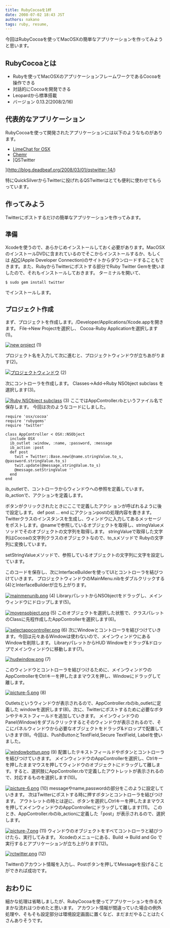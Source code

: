```yaml
---
title: RubyCocoaを1杯
date: 2008-07-02 18:43 JST
authors: nakano
tags: ruby, resume, 
---
```

   

今回はRubyCocoaを使ってMacOSXの簡単なアプリケーションを作ってみようと思います。

<!--more-->  

## RubyCocoaとは

- Rubyを使ってMacOSXのアプリケーションフレームワークであるCocoaを操作できる
- 対話的にCocoaを開発できる
- Leopardから標準搭載
- バージョン 0.13.2(2008/2/16)

## 代表的なアプリケーション

RubyCocoaを使って開発されたアプリケーションには以下のようなものがあります。

- [LimeChat for OSX](http://limechat.sourceforge.net/index_ja.html)
- [Chemr](http://coderepos.org/share/wiki/Chemr)
- [QSTwitter  

](http://blog.deadbeaf.org/2008/03/01/qstwitter-14/)

特にQuickSilverからTwitterに投げれるQSTwitterはとても便利に使わせてもらっています。

## 作ってみよう

Twitterにポストするだけの簡単なアプリケーションを作ってみます。

## <font class="Apple-style-span" size="6"><span class="Apple-style-span" style="font-size: 19px">準備</span></font>

Xcodeを使うので、あらかじめインストールしておく必要があります。MacOSXのインストールDVDに含まれているのでそこからインストールするか、もしくは [ADC](http://developer.apple.com/)(Apple Developer Connection)のサイトからダウンロードすることもできます。また、RubyからTwitterにポストする部分でRuby Twitter Gemを使いましたので、それもインストールしておきます。 ターミナルを開いて、

```
$ sudo gem install twitter
```
でインストールします。  

## <font class="Apple-style-span" size="6"><span class="Apple-style-span" style="font-size: 19px">プロジェクト作成</span></font>

まず、プロジェクトを作成します。/Developer/Applications/Xcode.appを開きます。 File->New Projectを選択し、 Cocoa-Ruby Applicationを選択します(1)。

[![new project](/images/2008/06/2008-06-26_0029.thumbnail.png)](/images/2008/06/2008-06-26_0029.png "new project") (1)

プロジェクト名を入力して次に進むと、プロジェクトウィンドウが立ちあがります(2)。  

[![プロジェクトウィンドウ](/images/2008/06/2008-06-26_0031.thumbnail.png)](/images/2008/06/2008-06-26_0031.png "プロジェクトウィンドウ") (2)

次にコントローラを作成します。 Classes->Add->Ruby NSObject subclass を選択します(3)。

[![Ruby NSObject subclass](/images/2008/06/2008-06-26_0032.thumbnail.png)](/images/2008/06/2008-06-26_0032.png "Ruby NSObject subclass") (3) ここではAppController.rbというファイル名で保存します。 今回は次のようなコードにしました。

```
require 'osx/cocoa'
require 'rubygems'
require 'twitter'

class AppController < OSX::NSObject
  include OSX
  ib_outlet :window, :name, :password, :message
  ib_action :post
  def post
    twit = Twitter::Base.new(@name.stringValue.to_s, @password.stringValue.to_s)
    twit.update(@message.stringValue.to_s)
    @message.setStringValue ''
  end
end
```

ib\_outletで、コントローラからウィンドウへの参照を定義しています。 ib\_actionで、アクションを定義します。

ボタンがクリックされたときにここで定義したアクシ ョンが呼ばれるように後で設定します。 def post … end にアクションpostの処理内容を書きます。 Twitterクラスのインスタンスを生成し、ウィンドウに入力してあるメッセージをポストします。@nameで参照しているオブジェクトを取得し、stringValueメソッドでそのオブジェクトの文字列を取得します。 stringValueで取得した文字列はCocoaの文字列クラスのオブジェクトなので、to\_sメソッドで Rubyの文字列に変換しています。  

setStringValueメソッドで、参照しているオブジェクトの文字列に文字を設定しています。

このコードを保存し、次にInterfaceBuilderを使ってUIとコントローラを結びつけていきます。 プロジェクトウィンドウのMainMenu.nibをダブルクリックする(4)とInterfaceBuilderが立ち上がります。

[![mainmenunib.png](/images/2008/06/mainmenunib.thumbnail.png)](/images/2008/06/mainmenunib.png "mainmenunib.png") (4) LibraryパレットからNSObjectをドラッグし、メインウィンドウにドロップします(5)。

[![movensobject.png](/images/2008/06/movensobject.thumbnail.png)](/images/2008/06/movensobject.png "movensobject.png") (5) このオブジェクトを選択した状態で、クラスパレットのClassに先程作成したAppControllerを選択します(6)。

[![selectappcontroller.png](/images/2008/06/selectappcontroller.thumbnail.png)](/images/2008/06/selectappcontroller.png "selectappcontroller.png") (6) 次にWindowとコントローラを結びつけていきます。今回は元々あるWindowは使わないので、メインウィンドウにあるWindowを削除します。 LibraryパレットからHUD Windowをドラッグ&ドロップでメインウィンドウに移動します(7)。

[![hudwindow.png](/images/2008/06/hudwindow.thumbnail.png)](/images/2008/06/hudwindow.png "hudwindow.png") (7)

このウィンドウとコントローラを結びつけるために、メインウィンドウのAppControllerをCtrlキーを押したままマウスを押し、Windowにドラッグして離します。

[![picture-5.png](/images/2008/06/picture-5.thumbnail.png)](/images/2008/06/picture-5.png "picture-5.png") (8)

Outletsというウィンドウが表示されるので、AppController.rbのib\_outletに定義した windowを選択します(8)。次に、Twitterにポストするために必要なボタンやテキストフィールドを追加していきます。 メインウィンドウのPanel(Window)をダブルクリックするとそのウィンドウが表示されるので、そこにパネルウィンドウから必要なオブジェクトをドラッグ&ドロップで配置していきます(9)。今回は、PushButtonとTextField,Secure TextField, Labelを使いました。

[![windowbottun.png](/images/2008/06/windowbottun.thumbnail.png)](/images/2008/06/windowbottun.png "windowbottun.png") (9) 配置したテキストフィールドやボタンとコントローラを結びつけていきます。 メインウィンドウのAppControllerを選択し、Ctrlキーを押したままマウスを押してウィンドウのオブジェクトにドラッグして離します。すると、選択肢にAppController.rbで定義したアウトレットが表示されるので、対応するものを選択します(10)。

[![picture-6.png](/images/2008/06/picture-6.thumbnail.png)](/images/2008/06/picture-6.png "picture-6.png") (10) messageやname,passwordの部分をこのように設定していきます。 次はTwitterにポストする時に押すボタンとコントローラを結びつけます。 アウトレットの時とは逆に、ボタンを選択しCtrlキーを押したままマウスを押してメインウィンドウのAppControllerにドラッグして離します(11)。 このとき、AppController.rbのib\_actionに定義した「post」が表示されるので、選択します。

[![picture-7.png](/images/2008/06/picture-7.thumbnail.png)](/images/2008/06/picture-7.png "picture-7.png") (11) ウィンドウのオブジェクトをすべてコントローラと結びつけたら、実行してみます。 Xcodeのメニューにある、Build -> Build and Go で実行するとアプリケーションが立ち上がります(12)。

[![rctwitter.png](/images/2008/06/rctwitter.thumbnail.png)](/images/2008/06/rctwitter.png "rctwitter.png") (12)

Twitterのアカウント情報を入力し、Postボタンを押してMessageを投げることができれば成功です。

## おわりに

細かな処理は省略しましたが、RubyCocoaを使ってアプリケーションを作る大まかな流れはつかめたと思います。 アカウント情報が間違っていた場合の例外処理や、そもそも設定部分は環境設定画面に置くなど、まだまだやることはたくさんありそうです。

